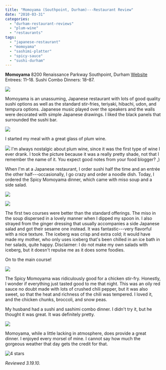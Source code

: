 ```yaml
---
title: "Momoyama (Southpoint, Durham)---Restaurant Review"
date: "2010-03-31"
categories:
  - "durham-restaurant-reviews"
  - "plum-wine"
  - "restaurants"
tags:
  - "japanese-restaurant"
  - "momoyama"
  - "sashimi-platter"
  - "spicy-sauce"
  - "sushi-durham"
---
```


**Momoyama** 8200 Renaissance Parkway Southpoint, Durham [Website](http://www.momoyamasushi.com/) Entrees: $11–$18. Sushi Combo Dinners: $18–$87.

![](http://www.thegourmez.com/gourmez/photos/momoyama1.jpg)

Momoyama is an unassuming, Japanese restaurant with lots of good quality sushi options as well as the standard stir-fries, teriyaki, hibachi, udon, and tempura options. Japanese music played over the speakers and the walls were decorated with simple Japanese drawings. I liked the black panels that surrounded the sushi bar.

![](http://www.thegourmez.com/gourmez/photos/momoyama2.jpg)

I started my meal with a great glass of plum wine.

![](http://www.thegourmez.com/gourmez/photos/momoyama3.jpg)  I'm always nostalgic about plum wine, since it was the first type of wine I ever drank. I took the picture because it was a really pretty shade, not that I remember the name of it. You expect good notes from your food blogger? ,)

When I'm at a Japanese restaurant, I order sushi half the time and an entrée the other half---occasionally, I go crazy and order a noodle dish. Today, I ordered the Spicy Momoyama dinner, which came with miso soup and a side salad.

![](http://www.thegourmez.com/gourmez/photos/momoyama4.jpg)

![](http://www.thegourmez.com/gourmez/photos/momoyama5.jpg)

The first two courses were better than the standard offerings. The miso in the soup dispersed in a lovely manner when I dipped my spoon in. I also strayed from the ginger dressing that usually accompanies a side Japanese salad and got their sesame one instead. It was fantastic---very flavorful with a nice texture. The iceberg was crisp and extra cold; it would have made my mother, who only uses iceberg that's been chilled in an ice bath in her salads, quite happy. Disclaimer: I do not make my own salads with iceberg, but it doesn't repulse me as it does some foodies.

On to the main course!

![](http://www.thegourmez.com/gourmez/photos/momoyama7.jpg)

The Spicy Momoyama was ridiculously good for a chicken stir-fry. Honestly, I wonder if everything just tasted good to me that night. This was an oily red sauce no doubt made with lots of crushed chili pepper, but it was also sweet, so that the heat and richness of the chili was tempered. I loved it, and the chicken chunks, broccoli, and snow peas.

My husband had a sushi and sashimi combo dinner. I didn't try it, but he thought it was great. It was definitely pretty.

![](http://www.thegourmez.com/gourmez/photos/momoyama6.jpg)

Momoyama, while a little lacking in atmosphere, does provide a great dinner. I enjoyed every morsel of mine. I cannot say how much the gorgeous weather that day gets the credit for that.




<div class="caption">

![4 stars](http://s3.amazonaws.com/thegourmez-wpmedia/2009/02/rating_truffle1.gif "rating_truffle1")</div>


_Reviewed 3.19.10._
